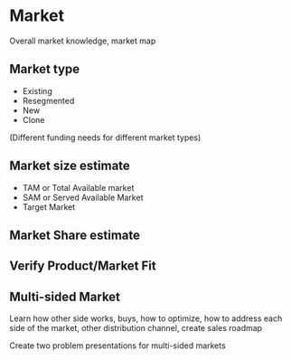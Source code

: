 # Market

Overall market knowledge, market map

## Market type
* Existing
* Resegmented
* New
* Clone

(Different funding needs for different market types)

## Market size estimate

* TAM or Total Available market
* SAM or Served Available Market
* Target Market

## Market Share estimate

## Verify Product/Market Fit

## Multi-sided Market

Learn how other side works, buys, how to optimize, how to address each side of the market, other distribution channel, create sales roadmap

Create two problem presentations for multi-sided markets

 	